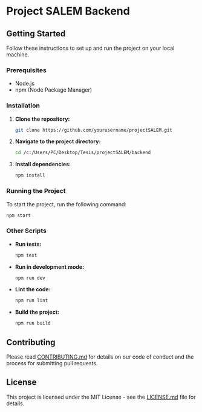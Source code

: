 # Project SALEM Backend

## Getting Started

Follow these instructions to set up and run the project on your local machine.

### Prerequisites

- Node.js
- npm (Node Package Manager)

### Installation

1. **Clone the repository:**
    ```bash
    git clone https://github.com/yourusername/projectSALEM.git
    ```

2. **Navigate to the project directory:**
    ```bash
    cd /c:/Users/PC/Desktop/Tesis/projectSALEM/backend
    ```

3. **Install dependencies:**
    ```bash
    npm install
    ```

### Running the Project

To start the project, run the following command:
```bash
npm start
```

### Other Scripts

- **Run tests:**
  ```bash
  npm test
  ```

- **Run in development mode:**
  ```bash
  npm run dev
  ```

- **Lint the code:**
  ```bash
  npm run lint
  ```

- **Build the project:**
  ```bash
  npm run build
  ```

## Contributing

Please read [CONTRIBUTING.md](CONTRIBUTING.md) for details on our code of conduct and the process for submitting pull requests.

## License

This project is licensed under the MIT License - see the [LICENSE.md](LICENSE.md) file for details.
